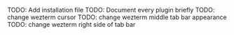 TODO: Add installation file
TODO: Document every plugin briefly
TODO: change wezterm cursor
TODO: change wezterm middle tab bar appearance
TODO: change wezterm right side of tab bar
